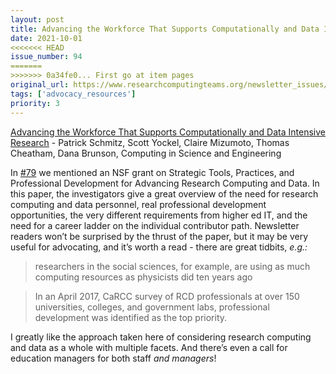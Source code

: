 ```yaml
---
layout: post
title: Advancing the Workforce That Supports Computationally and Data Intensive Research - Patrick Schmitz, Scott Yockel, Claire Mizumoto, Thomas Cheatham, Dana Brunson, Computing in Science and Engineering
date: 2021-10-01
<<<<<<< HEAD
issue_number: 94
=======
>>>>>>> 0a34fe0... First go at item pages
original_url: https://www.researchcomputingteams.org/newsletter_issues/0094
tags: ['advocacy_resources']
priority: 3
---
```


<!-- markdownlint-disable MD033 -->
<!-- markdownlint-disable MD041 -->
<!-- markdownlint-disable MD049 -->

[Advancing the Workforce That Supports Computationally and Data Intensive Research](https://ieeexplore.ieee.org/document/9492830) - Patrick Schmitz, Scott Yockel, Claire Mizumoto, Thomas Cheatham, Dana Brunson, Computing in Science and Engineering

In [#79](https://www.researchcomputingteams.org/newsletter_issues/0079) we mentioned an NSF grant on Strategic Tools, Practices, and Professional Development for Advancing Research Computing and Data.  In this paper, the investigators give a great overview of the need for research computing and data personnel, real professional development opportunities, the very different requirements from higher ed IT, and the need for a career ladder on the individual contributor path.  Newsletter readers won’t be surprised by the thrust of the paper, but it may be very useful for advocating, and it’s worth a read - there are great tidbits, *e.g.:*

> researchers in the social sciences, for example, are using as much computing resources as physicists did ten years ago

> In an April 2017, CaRCC survey of RCD professionals at over 150 universities, colleges, and
> government labs, professional development was identified as the top priority.

I greatly like the approach taken here of considering research computing and data as a whole with multiple facets.  And there’s even a call for education managers for both staff *and managers*!
